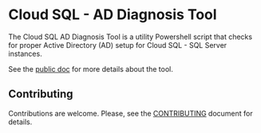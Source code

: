 # Cloud SQL - AD Diagnosis Tool

The Cloud SQL AD Diagnosis Tool is a utility Powershell script that checks 
for proper Active Directory (AD) setup for Cloud SQL - SQL Server instances.

See the [public doc][public-doc] for more details about the tool.

## Contributing

Contributions are welcome. Please, see the [CONTRIBUTING][contributing] document
for details.

[public-doc]: https://cloud.google.com
[contributing]: CONTRIBUTING.md
